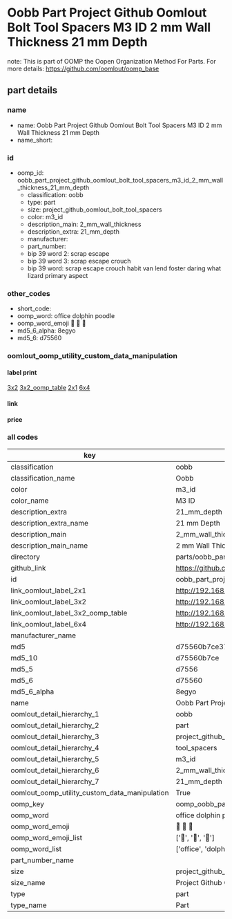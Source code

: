 # Oobb Part Project Github Oomlout Bolt Tool Spacers M3 ID 2 mm Wall Thickness 21 mm Depth  

note: This is part of OOMP the Oopen Organization Method For Parts. For more details: https://github.com/oomlout/oomp_base

##  part details
  







### name
* name: Oobb Part Project Github Oomlout Bolt Tool Spacers M3 ID 2 mm Wall Thickness 21 mm Depth
* name_short: 
### id
* oomp_id: oobb_part_project_github_oomlout_bolt_tool_spacers_m3_id_2_mm_wall_thickness_21_mm_depth
  * classification: oobb
  * type: part
  * size: project_github_oomlout_bolt_tool_spacers
  * color: m3_id
  * description_main: 2_mm_wall_thickness
  * description_extra: 21_mm_depth
  * manufacturer: 
  * part_number: 
  * bip 39 word 2: scrap escape
  * bip 39 word 3: scrap escape crouch
  * bip 39 word: scrap escape crouch habit van lend foster daring what lizard primary aspect

### other_codes
* short_code: 
* oomp_word: office dolphin poodle
* oomp_word_emoji :office: :dolphin: :poodle:
* md5_6_alpha: 8egyo
* md5_6: d75560






### oomlout_oomp_utility_custom_data_manipulation
#### label print
[3x2](http://192.168.1.245:1112/?label=oomp%208egyo)
[3x2_oomp_table](http://192.168.1.108:1112/?label=oomp%208egyo)
[2x1](http://192.168.1.242:1112/?label=oomp%208egyo)
[6x4](http://192.168.1.55:1112/?label=oomp%208egyo)    

#### link

                              

#### price







### all codes 
| key | value |  
| --- | --- |  
| classification | oobb |  
| classification_name | Oobb |  
| color | m3_id |  
| color_name | M3 ID |  
| description_extra | 21_mm_depth |  
| description_extra_name | 21 mm Depth |  
| description_main | 2_mm_wall_thickness |  
| description_main_name | 2 mm Wall Thickness |  
| directory | parts/oobb_part_project_github_oomlout_bolt_tool_spacers_m3_id_2_mm_wall_thickness_21_mm_depth |  
| github_link | https://github.com/oomlout/oomlout_oomp_part_src/tree/main/parts/oobb_part_project_github_oomlout_bolt_tool_spacers_m3_id_2_mm_wall_thickness_21_mm_depth |  
| id | oobb_part_project_github_oomlout_bolt_tool_spacers_m3_id_2_mm_wall_thickness_21_mm_depth |  
| link_oomlout_label_2x1 | http://192.168.1.242:1112/?label=oomp%208egyo |  
| link_oomlout_label_3x2 | http://192.168.1.245:1112/?label=oomp%208egyo |  
| link_oomlout_label_3x2_oomp_table | http://192.168.1.108:1112/?label=oomp%208egyo |  
| link_oomlout_label_6x4 | http://192.168.1.55:1112/?label=oomp%208egyo |  
| manufacturer_name |  |  
| md5 | d75560b7ce378b81fff896826853460b |  
| md5_10 | d75560b7ce |  
| md5_5 | d7556 |  
| md5_6 | d75560 |  
| md5_6_alpha | 8egyo |  
| name | Oobb Part Project Github Oomlout Bolt Tool Spacers M3 ID 2 mm Wall Thickness 21 mm Depth |  
| oomlout_detail_hierarchy_1 | oobb |  
| oomlout_detail_hierarchy_2 | part |  
| oomlout_detail_hierarchy_3 | project_github_bolt |  
| oomlout_detail_hierarchy_4 | tool_spacers |  
| oomlout_detail_hierarchy_5 | m3_id |  
| oomlout_detail_hierarchy_6 | 2_mm_wall_thickness |  
| oomlout_detail_hierarchy_7 | 21_mm_depth |  
| oomlout_oomp_utility_custom_data_manipulation | True |  
| oomp_key | oomp_oobb_part_project_github_oomlout_bolt_tool_spacers_m3_id_2_mm_wall_thickness_21_mm_depth |  
| oomp_word | office dolphin poodle |  
| oomp_word_emoji | :office: :dolphin: :poodle: |  
| oomp_word_emoji_list | [':office:', ':dolphin:', ':poodle:'] |  
| oomp_word_list | ['office', 'dolphin', 'poodle'] |  
| part_number_name |  |  
| size | project_github_oomlout_bolt_tool_spacers |  
| size_name | Project Github Oomlout Bolt Tool Spacers |  
| type | part |  
| type_name | Part |  
